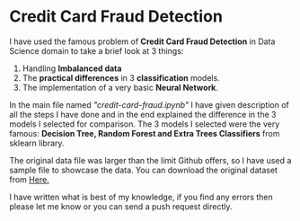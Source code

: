 # Credit Card Fraud Detection

I have used the famous problem of **Credit Card Fraud Detection** in Data Science domain to take a brief look at 3 things:
1. Handling **Imbalanced data**
2. The **practical differences** in 3 **classification** models. 
3. The implementation of a very basic **Neural Network**.

In the main file named *"credit-card-fraud.ipynb"* I have given description of all the steps I have done and in the end explained the difference in the 3 models I selected for comparison. The 3 models I selected were the very famous: **Decision Tree, Random Forest and Extra Trees Classifiers** from sklearn library.

The original data file was larger than the limit Github offers, so I have used a sample file to showcase the data. You can download the original dataset from [Here.](https://www.kaggle.com/datasets/mlg-ulb/creditcardfraud)

I have written what is best of my knowledge, if you find any errors then please let me know or you can send a push request directly. 
